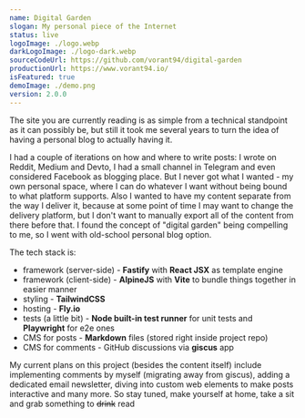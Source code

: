 ```yaml
---
name: Digital Garden
slogan: My personal piece of the Internet
status: live
logoImage: ./logo.webp
darkLogoImage: ./logo-dark.webp
sourceCodeUrl: https://github.com/vorant94/digital-garden
productionUrl: https://www.vorant94.io/
isFeatured: true
demoImage: ./demo.png
version: 2.0.0
---
```


The site you are currently reading is as simple from a technical standpoint as it can possibly be, but still it took me several years to turn the idea of having a personal blog to actually having it.

I had a couple of iterations on how and where to write posts: I wrote on Reddit, Medium and Devto, I had a small channel in Telegram and even considered Facebook as blogging place. But I never got what I wanted - my own personal space, where I can do whatever I want without being bound to what platform supports. Also I wanted to have my content separate from the way I deliver it, because at some point of time I may want to change the delivery platform, but I don't want to manually export all of the content from there before that. I found the concept of "digital garden" being compelling to me, so I went with old-school personal blog option.

The tech stack is:

- framework (server-side) - **Fastify** with **React JSX** as template engine
- framework (client-side) - **AlpineJS** with **Vite** to bundle things together in easier manner
- styling - **TailwindCSS**
- hosting - **Fly.io**
- tests (a little bit) - **Node built-in test runner** for unit tests and **Playwright** for e2e ones
- CMS for posts - **Markdown** files (stored right inside project repo)
- CMS for comments - GitHub discussions via **giscus** app

My current plans on this project (besides the content itself) include implementing comments by myself (migrating away from giscus), adding a dedicated email newsletter, diving into custom web elements to make posts interactive and many more. So stay tuned, make yourself at home, take a sit and grab something to ~~drink~~ read
